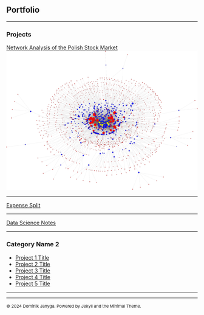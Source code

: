 ## Portfolio

---

### Projects

[Network Analysis of the Polish Stock Market](/_pages/network_analysis)
<img src="images/network.png?raw=true"/>

---
[Expense Split](/pdf/sample_presentation.pdf)

---
[Data Science Notes](http://example.com/)

---

### Category Name 2

- [Project 1 Title](http://example.com/)
- [Project 2 Title](http://example.com/)
- [Project 3 Title](http://example.com/)
- [Project 4 Title](http://example.com/)
- [Project 5 Title](http://example.com/)

---




---
<p style="font-size:11px">© 2024 Dominik Janyga. Powered by Jekyll and the Minimal Theme.</a></p>
<!-- Remove above link if you don't want to attibute -->
